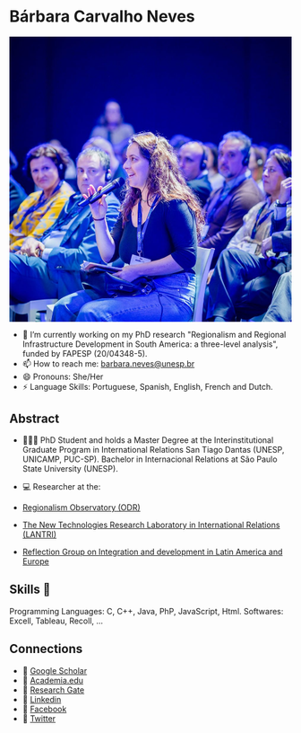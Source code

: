 # Bárbara Carvalho Neves
<p align="center">
  <span>
    <img align="center" width="510" src="image-edd-2022.jpg" />
  </a>
</p>

- 🔭 I’m currently working on my PhD research "Regionalism and Regional Infrastructure Development in South America: a three-level analysis", funded by FAPESP (20/04348-5).
- 📫 How to reach me: barbara.neves@unesp.br
- 😄 Pronouns: She/Her
- ⚡ Language Skills: Portuguese, Spanish, English, French and Dutch. 

## Abstract

- 👨🏻‍🎓 PhD Student and holds a Master Degree at the Interinstitutional Graduate Program in International Relations San Tiago Dantas (UNESP, UNICAMP, PUC-SP). Bachelor in Internacional Relations at São Paulo State University (UNESP).

- 💻 Researcher at the:
- <a href="http://observatorio.repri.org/"> Regionalism Observatory (ODR)</a>
- <a href="https://www.lantri.org/english"> The New Technologies Research Laboratory in International Relations (LANTRI) </a>
- <a href="https://gridale.org/"> Reflection Group on Integration and development in Latin America and Europe </a> 

## Skills 🔧

Programming Languages: C, C++, Java, PhP, JavaScript, Html.
Softwares: Excell, Tableau, Recoll, ...

## Connections
- 🔗 <a href="https://scholar.google.com/citations?user=77EGh2UAAAAJ&hl=en"> Google Scholar </a> 
- 🔗 <a href="https://unep.academia.edu/BarbaraNeves"> Academia.edu </a> 
- 🔗 <a href="https://www.researchgate.net/profile/Barbara-Neves-3"> Research Gate </a> 
- 🔗 <a href="https://www.linkedin.com/in/b%C3%A1rbara-neves-765055128/"> Linkedin </a> 
- 🔗 <a href="https://www.facebook.com/barbara.neves.104"> Facebook </a>
- 🔗 <a href="https://twitter.com/barbaracneves"> Twitter </a> 

